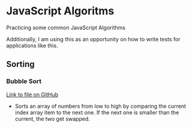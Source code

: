 # JavaScript Algoritms

Practicing some common JavaScript Algorithms

Additionally, I am using this as an opportunity on how to write tests for applications like this.

## Sorting

### Bubble Sort

[Link to file on GitHub](https://github.com/rperry99/javascript-algorithms/blob/main/Bubble_Sort.js)

- Sorts an array of numbers from low to high by comparing the current index array item to the next one. If the next one is smaller than the current, the two get swapped.
